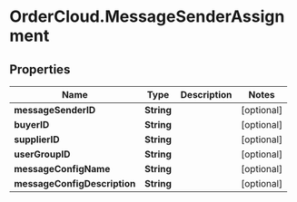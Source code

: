# OrderCloud.MessageSenderAssignment

## Properties
Name | Type | Description | Notes
------------ | ------------- | ------------- | -------------
**messageSenderID** | **String** |  | [optional] 
**buyerID** | **String** |  | [optional] 
**supplierID** | **String** |  | [optional] 
**userGroupID** | **String** |  | [optional] 
**messageConfigName** | **String** |  | [optional] 
**messageConfigDescription** | **String** |  | [optional] 


